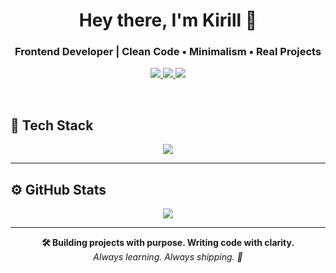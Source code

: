 <h1 align="center">Hey there, I'm Kirill 👋</h1>
<h3 align="center">Frontend Developer | Clean Code • Minimalism • Real Projects</h3>

<p align="center">
  <a href="https://t.me/your_username">
    <img src="https://img.shields.io/badge/Telegram-26A5E4?style=for-the-badge&logo=telegram&logoColor=white"/>
  </a>
  <a href="mailto:your@email.com">
    <img src="https://img.shields.io/badge/Email-D14836?style=for-the-badge&logo=gmail&logoColor=white"/>
  </a>
  <a href="https://your-portfolio.com">
    <img src="https://img.shields.io/badge/Portfolio-000000?style=for-the-badge&logo=github&logoColor=white"/>
  </a>
</p>

<br/>

## 🧠 Tech Stack

<p align="center">
  <img src="https://github-readme-stats.vercel.app/api/top-langs/?username=kirill-dorkin&layout=compact&theme=tokyonight&langs_count=6" />
</p>

---

## ⚙️ GitHub Stats

<p align="center">
  <img src="https://github-readme-stats.vercel.app/api?username=kirill-dorkin&show_icons=true&theme=tokyonight&hide=contribs,prs" />
</p>

---

<p align="center">
  <b>🛠 Building projects with purpose. Writing code with clarity.</b> <br/>
  <em>Always learning. Always shipping. 🚀</em>
</p>
